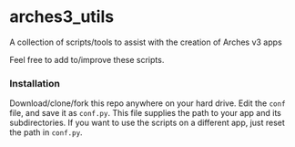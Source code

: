 # arches3_utils
A collection of scripts/tools to assist with the creation of Arches v3 apps

Feel free to add to/improve these scripts.

### Installation

Download/clone/fork this repo anywhere on your hard drive. Edit the ``conf`` file, and save it as ``conf.py``. This file supplies the path to your app and its subdirectories. If you want to use the scripts on a different app, just reset the path in ``conf.py``.
